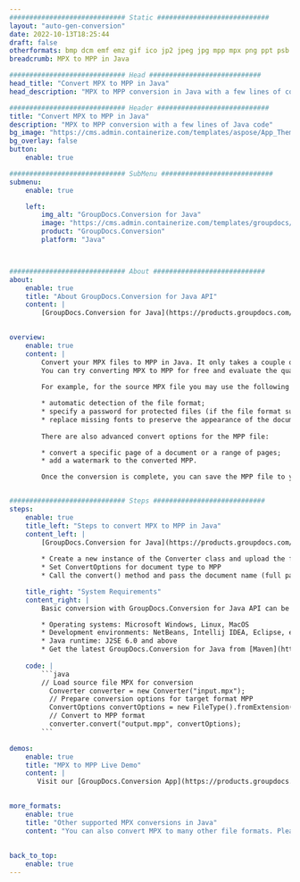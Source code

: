 ```yaml
---
############################# Static ############################
layout: "auto-gen-conversion"
date: 2022-10-13T18:25:44
draft: false
otherformats: bmp dcm emf emz gif ico jp2 jpeg jpg mpp mpx png ppt psb psd svg svgz tga tif tiff webp wmf wmz xer
breadcrumb: MPX to MPP in Java

############################# Head ############################
head_title: "Convert MPX to MPP in Java"
head_description: "MPX to MPP conversion in Java with a few lines of code. Convert over 160 file formats using the GroupDocs document conversion API for Java"

############################# Header ############################
title: "Convert MPX to MPP in Java"
description: "MPX to MPP conversion with a few lines of Java code"
bg_image: "https://cms.admin.containerize.com/templates/aspose/App_Themes/V3/images/bg/header1.png"
bg_overlay: false
button:
    enable: true

############################# SubMenu ############################
submenu:
    enable: true

    left:
        img_alt: "GroupDocs.Conversion for Java"
        image: "https://cms.admin.containerize.com/templates/groupdocs/images/product-logos/90x90-noborder/groupdocs-conversion-java.png"
        product: "GroupDocs.Conversion"
        platform: "Java"



############################# About ############################
about:
    enable: true
    title: "About GroupDocs.Conversion for Java API"
    content: |
        [GroupDocs.Conversion for Java](https://products.groupdocs.com/conversion/java/) is an advanced file format conversion API for converting between popular image and document formats such as Microsoft Office, OpenDocument, PDF, HTML, email, CAD. and much more with just a few lines of code. The native API automatically detects the formats of the original documents and offers many options for customizing the converted documents. Along with the function of extracting information from a document, it also supports caching of the conversion results to the local disk by default. However, any type of cache storage can be supported by implementing the appropriate interfaces - Amazon S3, Dropbox, Google Drive, Windows Azure, Reddis, or any others.
    

overview:
    enable: true
    content: |
        Convert your MPX files to MPP in Java. It only takes a couple of lines of Java code on any platform of your choice, such as Windows, Linux, macOS.
        You can try converting MPX to MPP for free and evaluate the quality of the conversion results. Along with simple file conversion scripts, you can try more sophisticated options for loading the MPX source file and storing the MPP output. 
        
        For example, for the source MPX file you may use the following load options:

        * automatic detection of the file format;
        * specify a password for protected files (if the file format supports it);
        * replace missing fonts to preserve the appearance of the document.
        
        There are also advanced convert options for the MPP file:

        * convert a specific page of a document or a range of pages;
        * add a watermark to the converted MPP.

        Once the conversion is complete, you can save the MPP file to your local file path or to any third party storage such as FTP, Amazon S3, Google Drive, Dropbox etc. Please note - to convert MPX to MPP, you do not need to install any additional software, such as MS Office, Open Office, Adobe Acrobat Reader etc.


############################# Steps ############################
steps:
    enable: true
    title_left: "Steps to convert MPX to MPP in Java"
    content_left: |
        [GroupDocs.Conversion for Java](https://products.groupdocs.com/conversion/java/) allows developers to easily convert MPX file to MPP with a few lines of code.
        
        * Create a new instance of the Converter class and upload the file MPX with the full path
        * Set ConvertOptions for document type to MPP
        * Call the convert() method and pass the document name (full path) and format (MPP) as a parameter

    title_right: "System Requirements"
    content_right: |
        Basic conversion with GroupDocs.Conversion for Java API can be done with just a few lines of code. Our APIs are supported on all major platforms and operating systems. Before executing the code below, make sure you have the following prerequisites installed on your system.

        * Operating systems: Microsoft Windows, Linux, MacOS
        * Development environments: NetBeans, Intellij IDEA, Eclipse, etc.
        * Java runtime: J2SE 6.0 and above
        * Get the latest GroupDocs.Conversion for Java from [Maven](https://repository.groupdocs.com/webapp/#/artifacts/browse/tree/General/repo/com/groupdocs/groupdocs-conversion)
         
    code: |
        ```java    
        // Load source file MPX for conversion
          Converter converter = new Converter("input.mpx");
          // Prepare conversion options for target format MPP
          ConvertOptions convertOptions = new FileType().fromExtension("mpp").getConvertOptions();
          // Convert to MPP format
          converter.convert("output.mpp", convertOptions);
        ```

demos:
    enable: true
    title: "MPX to MPP Live Demo"
    content: |
       Visit our [GroupDocs.Conversion App](https://products.groupdocs.app/conversion/family) website and try MPX to MPP conversion now. The free demo has the following benefits
          

more_formats:
    enable: true
    title: "Other supported MPX conversions in Java"
    content: "You can also convert MPX to many other file formats. Please see the list below."
       
       
back_to_top:
    enable: true
---
```

